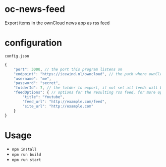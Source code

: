 # oc-news-feed

Export items in the ownCloud news app as rss feed

# configuration

`config.json`
```js
{
    "port": 3000, // the port this program listens on
	"endpoint": "https://icewind.nl/owncloud", // the path where ownCloud is install
	"username": "me",
	"password": "secret",
	"folderId": 7, // the folder to export, if not set all feeds will be exported
	"feedOptions": { // options for the resulting rss feed, for more options see https://github.com/dylang/node-rss
		"title": "Youtube",
		"feed_url": "http://example.com/feed",
		"site_url": "http://example.com"
	}
}

```

# Usage

- `npm install`
- `npm run build`
- `npm run start`
